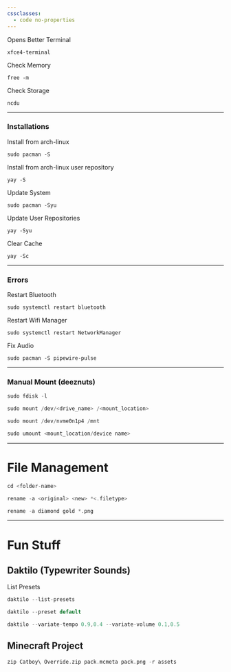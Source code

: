 ```yaml
---
cssclasses:
  - code no-properties
---
```

Opens Better Terminal
```
xfce4-terminal
```
Check Memory
```
free -m
```
Check Storage
```
ncdu
```
- - -
### Installations
Install from arch-linux
```
sudo pacman -S
```
Install from arch-linux user repository
```
yay -S
```
Update System
```
sudo pacman -Syu
```
Update User Repositories
```
yay -Syu
```
Clear Cache
```
yay -Sc
```
- - -
### Errors
Restart Bluetooth
```
sudo systemctl restart bluetooth 
```
Restart Wifi Manager
```
sudo systemctl restart NetworkManager
```
Fix Audio
```
sudo pacman -S pipewire-pulse
```
- - -
### Manual Mount (deeznuts)
```rust unfold file:List-Drives
sudo fdisk -l
```

```rust unfold file:Mount-Drives
sudo mount /dev/<drive_name> /<mount_location>
```
```rust fold file:Catboy-to-Windows
sudo mount /dev/nvme0n1p4 /mnt
```

```rust unfold file:Unmount-Drive
sudo umount <mount_location/device name>
```
---
# File Management
```rust unfold file:Go-to-Folder
cd <folder-name>
```

```rust unfold file:Rename-String
rename -a <original> <new> *<.filetype>
```
```rust fold file:Rename-String-Example
rename -a diamond gold *.png
```
---
# Fun Stuff
## Daktilo (Typewriter Sounds)
List Presets
```rust unfold file:List-Presets
daktilo --list-presets
```

```rust unfold file:Use-Preset
daktilo --preset default
```

```rust unfold file:Variate-Sounds
daktilo --variate-tempo 0.9,0.4 --variate-volume 0.1,0.5
```

## Minecraft Project
```rust unfold file:Zip-Catboy-Override
zip Catboy\ Override.zip pack.mcmeta pack.png -r assets
```
